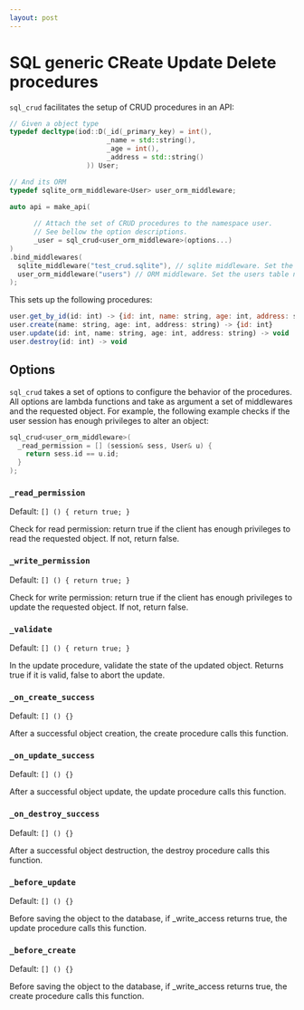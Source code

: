 ```yaml
---
layout: post
---
```


SQL generic CReate Update Delete procedures
===========================

```sql_crud``` facilitates the setup of CRUD procedures in an API:

```c++
// Given a object type
typedef decltype(iod::D(_id(_primary_key) = int(),
                        _name = std::string(),
                        _age = int(),
                        _address = std::string()
                   )) User;

// And its ORM
typedef sqlite_orm_middleware<User> user_orm_middleware;

auto api = make_api(
    
      // Attach the set of CRUD procedures to the namespace user.
      // See bellow the option descriptions.
      _user = sql_crud<user_orm_middleware>(options...)
)
.bind_middlewares(
  sqlite_middleware("test_crud.sqlite"), // sqlite middleware. Set the db filepath.
  user_orm_middleware("users") // ORM middleware. Set the users table name.
);
```

This sets up the following procedures:

```javascript
user.get_by_id(id: int) -> {id: int, name: string, age: int, address: string}
user.create(name: string, age: int, address: string) -> {id: int}
user.update(id: int, name: string, age: int, address: string) -> void
user.destroy(id: int) -> void
```

## Options

```sql_crud``` takes a set of options to configure the behavior of the
procedures. All options are lambda functions and take as argument
a set of middlewares and the requested object. For example, the
following example checks if the user session has enough privileges to
alter an object:

```c++
sql_crud<user_orm_middleware>(
  _read_permission = [] (session& sess, User& u) { 
    return sess.id == u.id; 
  }
);
```

### ```_read_permission```

Default: ```[] () { return true; }```

Check for read permission: return true if the client has enough
privileges to read the requested object. If not, return false.

### ```_write_permission```

Default: ```[] () { return true; }```

Check for write permission: return true if the client has enough
privileges to update the requested object. If not, return false.

### ```_validate```

Default: ```[] () { return true; }```

In the update procedure, validate the state of the updated object. 
Returns true if it is valid, false to abort the update.

### ```_on_create_success```

Default: ```[] () {}```

After a successful object creation, the create procedure calls this
function.

### ```_on_update_success```

Default: ```[] () {}```

After a successful object update, the update procedure calls this
function.

### ```_on_destroy_success```

Default: ```[] () {}```

After a successful object destruction, the destroy procedure calls this
function.

### ```_before_update```

Default: ```[] () {}```

Before saving the object to the database, if _write_access returns
true, the update procedure calls this function.

### ```_before_create```

Default: ```[] () {}```

Before saving the object to the database, if _write_access returns
true, the create procedure calls this function.

